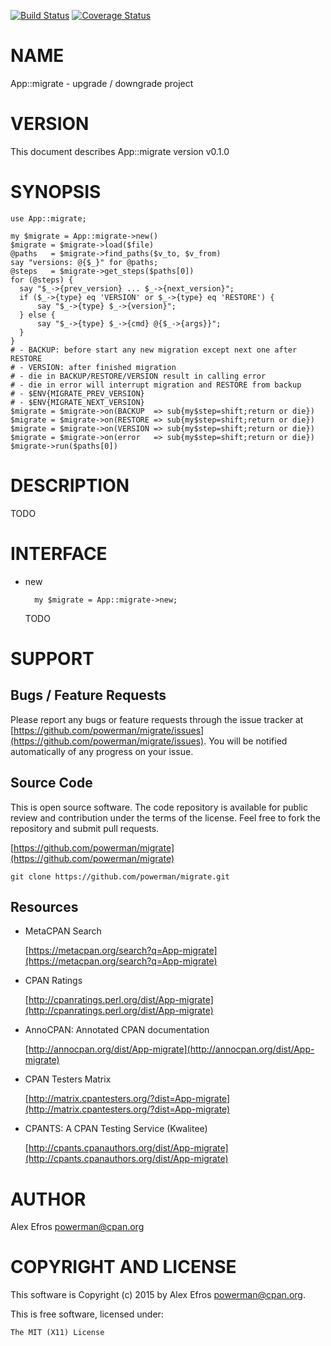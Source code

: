 [![Build Status](https://travis-ci.org/powerman/migrate.svg?branch=master)](https://travis-ci.org/powerman/migrate)
[![Coverage Status](https://coveralls.io/repos/powerman/migrate/badge.png?branch=master)](https://coveralls.io/r/powerman/migrate?branch=master)

# NAME

App::migrate - upgrade / downgrade project

# VERSION

This document describes App::migrate version v0.1.0

# SYNOPSIS

    use App::migrate;

    my $migrate = App::migrate->new()
    $migrate = $migrate->load($file)
    @paths   = $migrate->find_paths($v_to, $v_from)
    say "versions: @{$_}" for @paths;
    @steps   = $migrate->get_steps($paths[0])
    for (@steps) {
      say "$_->{prev_version} ... $_->{next_version}";
      if ($_->{type} eq 'VERSION' or $_->{type} eq 'RESTORE') {
          say "$_->{type} $_->{version}";
      } else {
          say "$_->{type} $_->{cmd} @{$_->{args}}";
      }
    }
    # - BACKUP: before start any new migration except next one after RESTORE
    # - VERSION: after finished migration
    # - die in BACKUP/RESTORE/VERSION result in calling error
    # - die in error will interrupt migration and RESTORE from backup
    # - $ENV{MIGRATE_PREV_VERSION}
    # - $ENV{MIGRATE_NEXT_VERSION}
    $migrate = $migrate->on(BACKUP  => sub{my$step=shift;return or die})
    $migrate = $migrate->on(RESTORE => sub{my$step=shift;return or die})
    $migrate = $migrate->on(VERSION => sub{my$step=shift;return or die})
    $migrate = $migrate->on(error   => sub{my$step=shift;return or die})
    $migrate->run($paths[0])

# DESCRIPTION

TODO

# INTERFACE

- new

        my $migrate = App::migrate->new;

    TODO

# SUPPORT

## Bugs / Feature Requests

Please report any bugs or feature requests through the issue tracker
at [https://github.com/powerman/migrate/issues](https://github.com/powerman/migrate/issues).
You will be notified automatically of any progress on your issue.

## Source Code

This is open source software. The code repository is available for
public review and contribution under the terms of the license.
Feel free to fork the repository and submit pull requests.

[https://github.com/powerman/migrate](https://github.com/powerman/migrate)

    git clone https://github.com/powerman/migrate.git

## Resources

- MetaCPAN Search

    [https://metacpan.org/search?q=App-migrate](https://metacpan.org/search?q=App-migrate)

- CPAN Ratings

    [http://cpanratings.perl.org/dist/App-migrate](http://cpanratings.perl.org/dist/App-migrate)

- AnnoCPAN: Annotated CPAN documentation

    [http://annocpan.org/dist/App-migrate](http://annocpan.org/dist/App-migrate)

- CPAN Testers Matrix

    [http://matrix.cpantesters.org/?dist=App-migrate](http://matrix.cpantesters.org/?dist=App-migrate)

- CPANTS: A CPAN Testing Service (Kwalitee)

    [http://cpants.cpanauthors.org/dist/App-migrate](http://cpants.cpanauthors.org/dist/App-migrate)

# AUTHOR

Alex Efros <powerman@cpan.org>

# COPYRIGHT AND LICENSE

This software is Copyright (c) 2015 by Alex Efros <powerman@cpan.org>.

This is free software, licensed under:

    The MIT (X11) License
